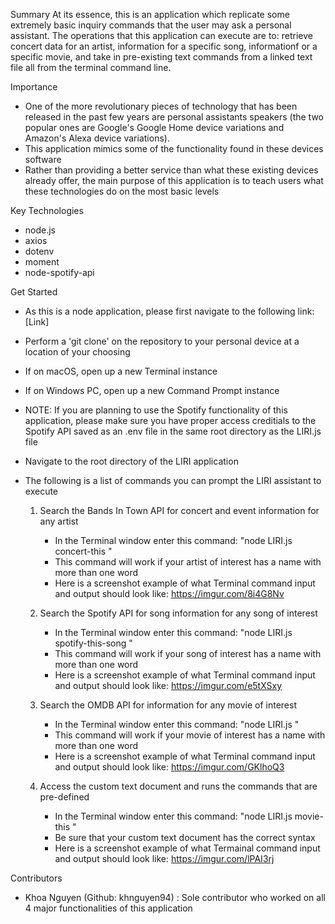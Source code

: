 Summary
At its essence, this is an application which replicate some extremely basic inquiry commands that the user may ask a personal assistant. The operations that this application can execute are to: retrieve concert data for an artist, information for a specific song, informationf or a specific movie, and take in pre-existing text commands from a linked text file all from the terminal command line. 


Importance
- One of the more revolutionary pieces of technology that has been released in the past few years are personal assistants speakers (the two popular ones are Google's Google Home device variations and Amazon's Alexa device variations). 
- This application mimics some of the functionality found in these devices software
- Rather than providing a better service than what these existing devices already offer, the main purpose of this application is to teach users what these technologies do on the most basic levels


Key Technologies
- node.js
- axios
- dotenv
- moment
- node-spotify-api


Get Started
- As this is a node application, please first navigate to the following link: [Link]
- Perform a 'git clone' on the repository to your personal device at a location of your choosing
- If on macOS, open up a new Terminal instance
- If on Windows PC, open up a new Command Prompt instance
- NOTE: If you are planning to use the Spotify functionality of this application, please make sure you have proper access creditials to the Spotify API saved as an .env file in the same root directory as the LIRI.js file
- Navigate to the root directory of the LIRI application
- The following is a list of commands you can prompt the LIRI assistant to execute

    1. Search the Bands In Town API for concert and event information for any artist
        - In the Terminal window enter this command: "node LIRI.js concert-this <name-of-artist>" 
        - This command will work if your artist of interest has a name with more than one word
        - Here is a screenshot example of what Terminal command input and output should look like: https://imgur.com/8i4G8Nv

    2. Search the Spotify API for song information for any song of interest
        - In the Terminal window enter this command: "node LIRI.js spotify-this-song <name-of-artist>" 
        - This command will work if your song of interest has a name with more than one word
        - Here is a screenshot example of what Terminal command input and output should look like: https://imgur.com/e5tXSxy

    3. Search the OMDB API for information for any movie of interest
        - In the Terminal window enter this command: "node LIRI.js <name-of-file>" 
        - This command will work if your movie of interest has a name with more than one word
        - Here is a screenshot example of what Terminal command input and output should look like: https://imgur.com/GKlhoQ3

    4. Access the custom text document and runs the commands that are pre-defined  
        - In the Terminal window enter this command: "node LIRI.js movie-this <name-of-artist>" 
        - Be sure that your custom text document has the correct syntax
        - Here is a screenshot example of what Termainal command input and output should look like: https://imgur.com/lPAI3rj


Contributors
- Khoa Nguyen (Github: khnguyen94) : Sole contributor who worked on all 4 major functionalities of this application

